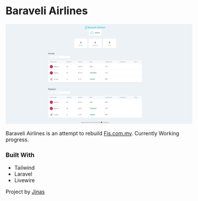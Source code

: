 # Baraveli Airlines

![screenshot](screenshot.PNG)

Baraveli Airlines is an attempt to rebuild [Fis.com.mv](http://fis.com.mv). Currently Working progress.

### Built With

- Tailwind
- Laravel
- Livewire

Project by [Jinas](https://github.com/jinas123)